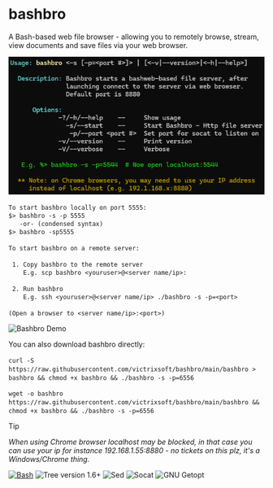 # bashbro
A Bash-based web file browser - allowing you to remotely browse, stream, view documents and save files via your web browser.  

![Bashbro Usage](assets/bashbro_usage.png)
```
To start bashbro locally on port 5555: 
$> bashbro -s -p 5555
   -or- (condensed syntax)
$> bashbro -sp5555

To start bashbro on a remote server:

 1. Copy bashbro to the remote server
    E.g. scp bashbro <youruser>@<server name/ip>:

 2. Run bashbro
    E.g. ssh <youruser>@<server name/ip> ./bashbro -s -p=<port>

(Open a browser to <server name/ip>:<port>)

```
![Bashbro Demo](assets/bashbro_demo.gif)

You can also download bashbro directly: 

`curl -S https://raw.githubusercontent.com/victrixsoft/bashbro/main/bashbro > bashbro && chmod +x bashbro && ./bashbro -s -p=6556`

`wget -o bashbro https://raw.githubusercontent.com/victrixsoft/bashbro/main/bashbro && chmod +x bashbro && ./bashbro -s -p=6556`

> [!TIP]
> *When using Chrome browser localhost may be blocked, in that case you can use your ip for instance 
> 192.168.1.55:8880 - no tickets on this plz, it's a Windows/Chrome thing.*

[![Bash](https://img.shields.io/badge/Bash-4EAA25?logo=gnubash&logoColor=fff)](#)
![Tree version 1.6+](https://img.shields.io/badge/Tree-v1.6+-green)
![Sed](https://img.shields.io/badge/Sed--orange)
![Socat](https://img.shields.io/badge/Socat--blue)
![GNU Getopt](https://img.shields.io/badge/getopt-T=4-yellow)
